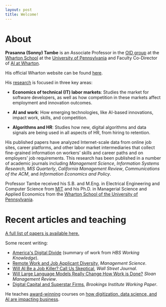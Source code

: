 ```yaml
---
layout: post
title: Welcome!
---
```


# About

**Prasanna (Sonny) Tambe** is an Associate Professor in the [OID group](http://oid.wharton.upenn.edu) at the [Wharton School](http://www.wharton.upenn.edu) at the [University of Pennsylvania](http://www.upenn.edu) and Faculty Co-Director of [AI at Wharton](https://ai.wharton.upenn.edu).

His official Wharton website can be found [here](https://oid.wharton.upenn.edu/profile/tambe/).

His [research](papers) is focused in three key areas:

- **Economics of technical (IT) labor markets**: Studies the market for software developers, as well as how competition in these markets affect employment and innovation outcomes.

- **AI and work**: How emerging technologies, like AI-based innovations, impact work, skills, and competition.

- **Algorithms and HR**: Studies how new, digital algorithms and data signals are being used in all aspects of HR, from hiring to retention.

His published papers have analyzed Internet-scale data from online job sites, career platforms, and other labor market intermediaries that collect fine-grained information on workers’ skills and career paths and on employers’ job requirements. This research has been published in a number of academic journals including _Management Science_, _Information Systems Research_, _MIS Quarterly_, _California Management Review_, _Communications of the ACM_, and _Information Economics and Policy_. 

Professor Tambe received his S.B. and M.Eng. in Electrical Engineering and Computer Science from [MIT](http://web.mit.edu) and his Ph.D. in Managerial Science and Applied Economics from the [Wharton School of the University of Pennsylvania](http://www.wharton.upenn.edu).

# Recent articles and teaching

[A full list of papers is available here.](papers)

Some recent writing:
- [America's Digital Divide](https://www.library.hbs.edu/working-knowledge/americas-digital-divide-where-workers-are-falling-behind) (summary of work from _HBS Working Knowledge_).
- [Remote Work and Job Applicant Diversity](https://pubsonline.informs.org/doi/full/10.1287/mnsc.2022.03391?casa_token=3GHLcK35pMMAAAAA%3A2_UR5fYIZBjWZxwWS4kyQqccxAXkQ188Br_0akPotzqykhTh_4GKewdP8QbHvqhMXIohq4P4I2yo), _Management Science_.
- [Will AI Be a Job Killer? Call Us Skeptical](https://www.wsj.com/tech/ai/will-ai-be-a-job-killer-call-us-skeptical-9b4199bd), _Wall Street Journal_.
- [Will Large Language Models Really Change How Work is Done?](https://sloanreview.mit.edu/article/will-large-language-models-really-change-how-work-is-done/) _Sloan Management Review_.
- [Digital Capital and Superstar Firms](https://www.brookings.edu/articles/digital-capital-and-superstar-firms/), _Brookings Institute Working Paper_.

He teaches [award-winning](https://poetsandquantsforundergrads.com/2020/12/01/2020-best-undergraduate-professors-prasanna-sonny-tambe-university-of-pennsylvania-wharton-school/) courses on [how digitization, data science, and AI are impacting business](teaching).
